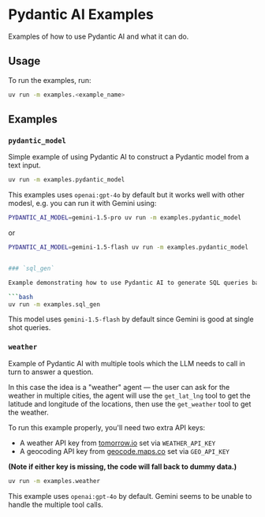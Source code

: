 # Pydantic AI Examples

Examples of how to use Pydantic AI and what it can do.

## Usage

To run the examples, run:

```bash
uv run -m examples.<example_name>
```

## Examples

### `pydantic_model`

Simple example of using Pydantic AI to construct a Pydantic model from a text input.

```bash
uv run -m examples.pydantic_model
```

This examples uses `openai:gpt-4o` by default but it works well with other modesl, e.g. you can run it
with Gemini using:

```bash
PYDANTIC_AI_MODEL=gemini-1.5-pro uv run -m examples.pydantic_model
```

or

```bash
PYDANTIC_AI_MODEL=gemini-1.5-flash uv run -m examples.pydantic_model
```

```bash

### `sql_gen`

Example demonstrating how to use Pydantic AI to generate SQL queries based on user input.

```bash
uv run -m examples.sql_gen
```

This model uses `gemini-1.5-flash` by default since Gemini is good at single shot queries.

### `weather`

Example of Pydantic AI with multiple tools which the LLM needs to call in turn to answer a question.

In this case the idea is a "weather" agent — the user can ask for the weather in multiple cities,
the agent will use the `get_lat_lng` tool to get the latitude and longitude of the locations, then use
the `get_weather` tool to get the weather.

To run this example properly, you'll need two extra API keys:
* A weather API key from [tomorrow.io](https://www.tomorrow.io/weather-api/) set via `WEATHER_API_KEY`
* A geocoding API key from [geocode.maps.co](https://geocode.maps.co/) set via `GEO_API_KEY`

**(Note if either key is missing, the code will fall back to dummy data.)**

```bash
uv run -m examples.weather
```

This example uses `openai:gpt-4o` by default. Gemini seems to be unable to handle the multiple tool
calls.

